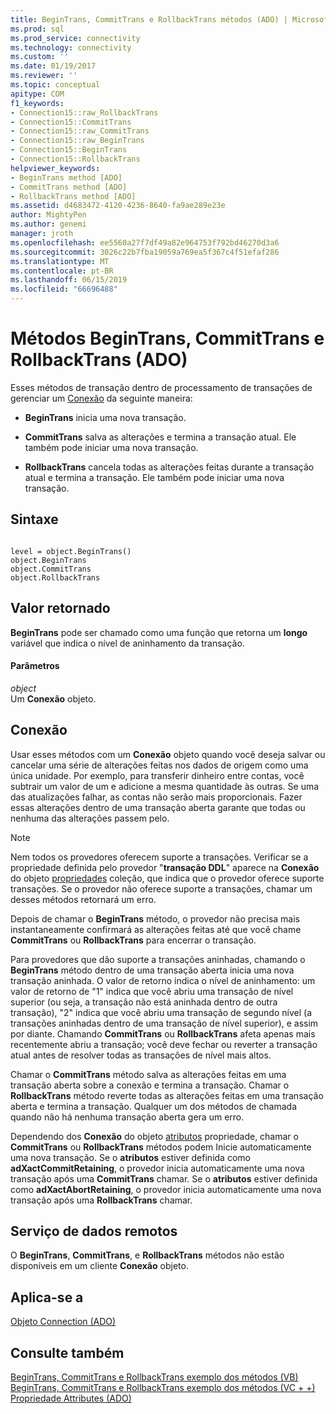```yaml
---
title: BeginTrans, CommitTrans e RollbackTrans métodos (ADO) | Microsoft Docs
ms.prod: sql
ms.prod_service: connectivity
ms.technology: connectivity
ms.custom: ''
ms.date: 01/19/2017
ms.reviewer: ''
ms.topic: conceptual
apitype: COM
f1_keywords:
- Connection15::raw_RollbackTrans
- Connection15::CommitTrans
- Connection15::raw_CommitTrans
- Connection15::raw_BeginTrans
- Connection15::BeginTrans
- Connection15::RollbackTrans
helpviewer_keywords:
- BeginTrans method [ADO]
- CommitTrans method [ADO]
- RollbackTrans method [ADO]
ms.assetid: d4683472-4120-4236-8640-fa9ae289e23e
author: MightyPen
ms.author: genemi
manager: jroth
ms.openlocfilehash: ee5560a27f7df49a82e964753f792bd46270d3a6
ms.sourcegitcommit: 3026c22b7fba19059a769ea5f367c4f51efaf286
ms.translationtype: MT
ms.contentlocale: pt-BR
ms.lasthandoff: 06/15/2019
ms.locfileid: "66696488"
---
```

# <a name="begintrans-committrans-and-rollbacktrans-methods-ado"></a>Métodos BeginTrans, CommitTrans e RollbackTrans (ADO)
Esses métodos de transação dentro de processamento de transações de gerenciar um [Conexão](../../../ado/reference/ado-api/connection-object-ado.md) da seguinte maneira:  
  
-   **BeginTrans** inicia uma nova transação.  
  
-   **CommitTrans** salva as alterações e termina a transação atual. Ele também pode iniciar uma nova transação.  
  
-   **RollbackTrans** cancela todas as alterações feitas durante a transação atual e termina a transação. Ele também pode iniciar uma nova transação.  
  
## <a name="syntax"></a>Sintaxe  
  
```  
  
level = object.BeginTrans()  
object.BeginTrans  
object.CommitTrans  
object.RollbackTrans  
```  
  
## <a name="return-value"></a>Valor retornado  
 **BeginTrans** pode ser chamado como uma função que retorna um **longo** variável que indica o nível de aninhamento da transação.  
  
#### <a name="parameters"></a>Parâmetros  
 *object*  
 Um **Conexão** objeto.  
  
## <a name="connection"></a>Conexão  
 Usar esses métodos com um **Conexão** objeto quando você deseja salvar ou cancelar uma série de alterações feitas nos dados de origem como uma única unidade. Por exemplo, para transferir dinheiro entre contas, você subtrair um valor de um e adicione a mesma quantidade às outras. Se uma das atualizações falhar, as contas não serão mais proporcionais. Fazer essas alterações dentro de uma transação aberta garante que todas ou nenhuma das alterações passem pelo.  
  
> [!NOTE]
>  Nem todos os provedores oferecem suporte a transações. Verificar se a propriedade definida pelo provedor "**transação DDL**" aparece na **Conexão** do objeto [propriedades](../../../ado/reference/ado-api/properties-collection-ado.md) coleção, que indica que o provedor oferece suporte transações. Se o provedor não oferece suporte a transações, chamar um desses métodos retornará um erro.  
  
 Depois de chamar o **BeginTrans** método, o provedor não precisa mais instantaneamente confirmará as alterações feitas até que você chame **CommitTrans** ou **RollbackTrans** para encerrar o transação.  
  
 Para provedores que dão suporte a transações aninhadas, chamando o **BeginTrans** método dentro de uma transação aberta inicia uma nova transação aninhada. O valor de retorno indica o nível de aninhamento: um valor de retorno de "1" indica que você abriu uma transação de nível superior (ou seja, a transação não está aninhada dentro de outra transação), "2" indica que você abriu uma transação de segundo nível (a transações aninhadas dentro de uma transação de nível superior), e assim por diante. Chamando **CommitTrans** ou **RollbackTrans** afeta apenas mais recentemente abriu a transação; você deve fechar ou reverter a transação atual antes de resolver todas as transações de nível mais altos.  
  
 Chamar o **CommitTrans** método salva as alterações feitas em uma transação aberta sobre a conexão e termina a transação. Chamar o **RollbackTrans** método reverte todas as alterações feitas em uma transação aberta e termina a transação. Qualquer um dos métodos de chamada quando não há nenhuma transação aberta gera um erro.  
  
 Dependendo dos **Conexão** do objeto [atributos](../../../ado/reference/ado-api/attributes-property-ado.md) propriedade, chamar o **CommitTrans** ou **RollbackTrans** métodos podem Inicie automaticamente uma nova transação. Se o **atributos** estiver definida como **adXactCommitRetaining**, o provedor inicia automaticamente uma nova transação após uma **CommitTrans** chamar. Se o **atributos** estiver definida como **adXactAbortRetaining**, o provedor inicia automaticamente uma nova transação após uma **RollbackTrans** chamar.  
  
## <a name="remote-data-service"></a>Serviço de dados remotos  
 O **BeginTrans**, **CommitTrans**, e **RollbackTrans** métodos não estão disponíveis em um cliente **Conexão** objeto.  
  
## <a name="applies-to"></a>Aplica-se a  
 [Objeto Connection (ADO)](../../../ado/reference/ado-api/connection-object-ado.md)  
  
## <a name="see-also"></a>Consulte também  
 [BeginTrans, CommitTrans e RollbackTrans exemplo dos métodos (VB)](../../../ado/reference/ado-api/begintrans-committrans-and-rollbacktrans-methods-example-vb.md)   
 [BeginTrans, CommitTrans e RollbackTrans exemplo dos métodos (VC + +)](../../../ado/reference/ado-api/begintrans-committrans-and-rollbacktrans-methods-example-vc.md)   
 [Propriedade Attributes (ADO)](../../../ado/reference/ado-api/attributes-property-ado.md)
